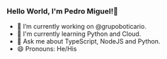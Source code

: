 ### Hello World, I'm Pedro Miguel!👋

- 🔭 I’m currently working on @grupoboticario.
- 🌱 I'm currently learning Python and Cloud.
- 💬 Ask me about TypeScript, NodeJS and Python.
- 😄 Pronouns: He/His
